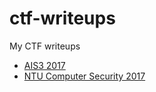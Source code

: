 # ctf-writeups
My CTF writeups

* [AIS3 2017](./ais3-2017)
* [NTU Computer Security 2017](./ntu-computer-security-2017)
